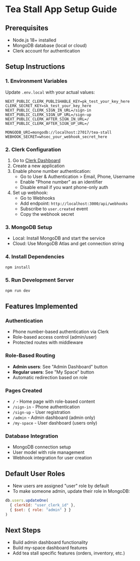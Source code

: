 # Tea Stall App Setup Guide

## Prerequisites
- Node.js 18+ installed
- MongoDB database (local or cloud)
- Clerk account for authentication

## Setup Instructions

### 1. Environment Variables
Update `.env.local` with your actual values:

```env
NEXT_PUBLIC_CLERK_PUBLISHABLE_KEY=pk_test_your_key_here
CLERK_SECRET_KEY=sk_test_your_key_here
NEXT_PUBLIC_CLERK_SIGN_IN_URL=/sign-in
NEXT_PUBLIC_CLERK_SIGN_UP_URL=/sign-up
NEXT_PUBLIC_CLERK_AFTER_SIGN_IN_URL=/
NEXT_PUBLIC_CLERK_AFTER_SIGN_UP_URL=/

MONGODB_URI=mongodb://localhost:27017/tea-stall
WEBHOOK_SECRET=whsec_your_webhook_secret_here
```

### 2. Clerk Configuration
1. Go to [Clerk Dashboard](https://dashboard.clerk.com)
2. Create a new application
3. Enable phone number authentication:
   - Go to User & Authentication > Email, Phone, Username
   - Enable "Phone number" as an identifier
   - Disable email if you want phone-only auth
4. Set up webhook:
   - Go to Webhooks
   - Add endpoint: `http://localhost:3000/api/webhooks`
   - Subscribe to `user.created` event
   - Copy the webhook secret

### 3. MongoDB Setup
- Local: Install MongoDB and start the service
- Cloud: Use MongoDB Atlas and get connection string

### 4. Install Dependencies
```bash
npm install
```

### 5. Run Development Server
```bash
npm run dev
```

## Features Implemented

### Authentication
- Phone number-based authentication via Clerk
- Role-based access control (admin/user)
- Protected routes with middleware

### Role-Based Routing
- **Admin users**: See "Admin Dashboard" button
- **Regular users**: See "My Space" button
- Automatic redirection based on role

### Pages Created
- `/` - Home page with role-based content
- `/sign-in` - Phone authentication
- `/sign-up` - User registration
- `/admin` - Admin dashboard (admin only)
- `/my-space` - User dashboard (users only)

### Database Integration
- MongoDB connection setup
- User model with role management
- Webhook integration for user creation

## Default User Roles
- New users are assigned "user" role by default
- To make someone admin, update their role in MongoDB:
```javascript
db.users.updateOne(
  { clerkId: "user_clerk_id" },
  { $set: { role: "admin" } }
)
```

## Next Steps
- Build admin dashboard functionality
- Build my-space dashboard features
- Add tea stall specific features (orders, inventory, etc.)